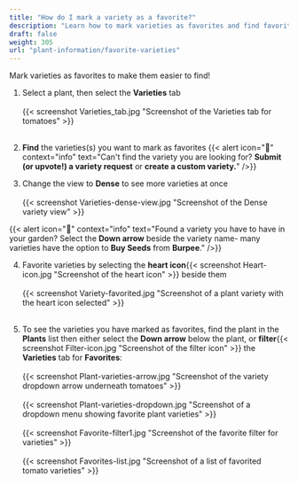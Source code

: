 ```yaml
---
title: "How do I mark a variety as a favorite?"
description: "Learn how to mark varieties as favorites and find favorite varieties"
draft: false
weight: 305
url: "plant-information/favorite-varieties"
---
```


Mark varieties as favorites to make them easier to find!

1. Select a plant, then select the **Varieties** tab<br /><br />
{{< screenshot Varieties_tab.jpg "Screenshot of the Varieties tab for tomatoes" >}}<br /><br />

2. **Find** the varieties(s) you want to mark as favorites
{{< alert icon="🥕" context="info" text="Can't find the variety you are looking for? **Submit (or upvote!) a variety request** or **create a custom variety.**" />}}

3. Change the view to **Dense** to see more varieties at once<br /><br />
{{< screenshot Varieties-dense-view.jpg "Screenshot of the Dense variety view" >}}

{{< alert icon="🍅" context="info" text="Found a variety you have to have in your garden? Select the **Down arrow** beside the variety name- many varieties have the option to **Buy Seeds** from **Burpee**." />}}

4. Favorite varieties by selecting the **heart icon**{{< screenshot Heart-icon.jpg "Screenshot of the heart icon" >}} beside them<br /><br />
{{< screenshot Variety-favorited.jpg "Screenshot of a plant variety with the heart icon selected" >}}<br /><br />

5. To see the varieties you have marked as favorites, find the plant in the **Plants** list then either select the **Down arrow** below the plant, or **filter**{{< screenshot Filter-icon.jpg "Screenshot of the filter icon" >}} the **Varieties** tab for **Favorites**:<br /><br />
{{< screenshot Plant-varieties-arrow.jpg "Screenshot of the variety dropdown arrow underneath tomatoes" >}}<br /><br />
{{< screenshot Plant-varieties-dropdown.jpg "Screenshot of a dropdown menu showing favorite plant varieties" >}}<br /><br />
{{< screenshot Favorite-filter1.jpg "Screenshot of the favorite filter for varieties" >}}<br /><br />
{{< screenshot Favorites-list.jpg "Screenshot of a list of favorited tomato varieties" >}}
